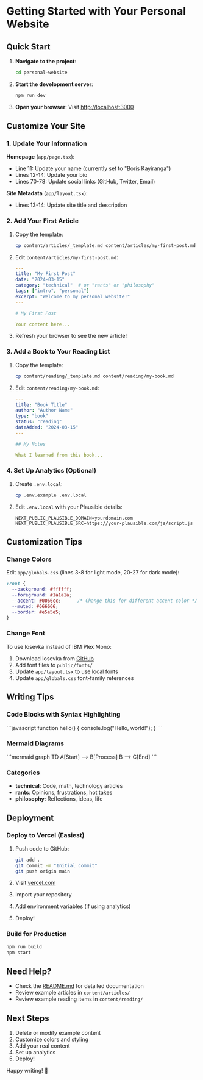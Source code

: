 # Getting Started with Your Personal Website

## Quick Start

1. **Navigate to the project**:
   ```bash
   cd personal-website
   ```

2. **Start the development server**:
   ```bash
   npm run dev
   ```

3. **Open your browser**: Visit [http://localhost:3000](http://localhost:3000)

## Customize Your Site

### 1. Update Your Information

**Homepage** (`app/page.tsx`):
- Line 11: Update your name (currently set to "Boris Kayiranga")
- Lines 12-14: Update your bio
- Lines 70-78: Update social links (GitHub, Twitter, Email)

**Site Metadata** (`app/layout.tsx`):
- Lines 13-14: Update site title and description

### 2. Add Your First Article

1. Copy the template:
   ```bash
   cp content/articles/_template.md content/articles/my-first-post.md
   ```

2. Edit `content/articles/my-first-post.md`:
   ```yaml
   ---
   title: "My First Post"
   date: "2024-03-15"
   category: "technical"  # or "rants" or "philosophy"
   tags: ["intro", "personal"]
   excerpt: "Welcome to my personal website!"
   ---

   # My First Post

   Your content here...
   ```

3. Refresh your browser to see the new article!

### 3. Add a Book to Your Reading List

1. Copy the template:
   ```bash
   cp content/reading/_template.md content/reading/my-book.md
   ```

2. Edit `content/reading/my-book.md`:
   ```yaml
   ---
   title: "Book Title"
   author: "Author Name"
   type: "book"
   status: "reading"
   dateAdded: "2024-03-15"
   ---

   ## My Notes

   What I learned from this book...
   ```

### 4. Set Up Analytics (Optional)

1. Create `.env.local`:
   ```bash
   cp .env.example .env.local
   ```

2. Edit `.env.local` with your Plausible details:
   ```
   NEXT_PUBLIC_PLAUSIBLE_DOMAIN=yourdomain.com
   NEXT_PUBLIC_PLAUSIBLE_SRC=https://your-plausible.com/js/script.js
   ```

## Customization Tips

### Change Colors

Edit `app/globals.css` (lines 3-8 for light mode, 20-27 for dark mode):

```css
:root {
  --background: #ffffff;
  --foreground: #1a1a1a;
  --accent: #0066cc;      /* Change this for different accent color */
  --muted: #666666;
  --border: #e5e5e5;
}
```

### Change Font

To use Iosevka instead of IBM Plex Mono:

1. Download Iosevka from [GitHub](https://github.com/be5invis/Iosevka/releases)
2. Add font files to `public/fonts/`
3. Update `app/layout.tsx` to use local fonts
4. Update `app/globals.css` font-family references

## Writing Tips

### Code Blocks with Syntax Highlighting

\`\`\`javascript
function hello() {
  console.log("Hello, world!");
}
\`\`\`

### Mermaid Diagrams

\`\`\`mermaid
graph TD
    A[Start] --> B[Process]
    B --> C[End]
\`\`\`

### Categories

- **technical**: Code, math, technology articles
- **rants**: Opinions, frustrations, hot takes
- **philosophy**: Reflections, ideas, life

## Deployment

### Deploy to Vercel (Easiest)

1. Push code to GitHub:
   ```bash
   git add .
   git commit -m "Initial commit"
   git push origin main
   ```

2. Visit [vercel.com](https://vercel.com)
3. Import your repository
4. Add environment variables (if using analytics)
5. Deploy!

### Build for Production

```bash
npm run build
npm start
```

## Need Help?

- Check the [README.md](README.md) for detailed documentation
- Review example articles in `content/articles/`
- Review example reading items in `content/reading/`

## Next Steps

1. Delete or modify example content
2. Customize colors and styling
3. Add your real content
4. Set up analytics
5. Deploy!

Happy writing! 🚀
